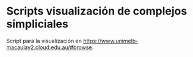 # Scripts visualización de complejos simpliciales
Script para la visualización en https://www.unimelb-macaulay2.cloud.edu.au/#browse.
